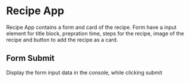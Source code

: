 # Recipe App

Recipe App contains a form and card of the recipe. Form have a input element for title block, prepration time, steps for the recipe, image of the recipe and button to add the recipe as a card.

## Form Submit

Display the form input data in the console, while clicking submit
